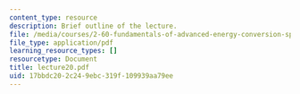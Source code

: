 ```yaml
---
content_type: resource
description: Brief outline of the lecture.
file: /media/courses/2-60-fundamentals-of-advanced-energy-conversion-spring-2004/17bbdc202c249ebc319f109939aa79ee_lecture20.pdf
file_type: application/pdf
learning_resource_types: []
resourcetype: Document
title: lecture20.pdf
uid: 17bbdc20-2c24-9ebc-319f-109939aa79ee
---
```

